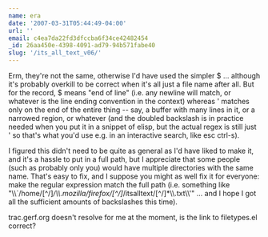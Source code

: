 ```yaml
---
name: era
date: '2007-03-31T05:44:49-04:00'
url: ''
email: c4ea7da22fd3dfccba6f34ce42482454
_id: 26aa450e-4398-4091-ad79-94b571fabe40
slug: '/its_all_text_v06/'
---
```


Erm, they're not the same, otherwise I'd have used the simpler
$ ... although it's probably overkill to be correct when it's all just a file name after all.  But for the record, $
means "end of line" (i.e. any newline will match, or whatever is the line
ending convention in the context) whereas \' matches only on the end of the
entire thing -- say, a buffer with many lines in it, or a narrowed region, or
whatever (and the doubled backslash is in practice needed when you put it in a
snippet of elisp, but the actual regex is still just \' so that's what you'd
use e.g. in an interactive search, like esc ctrl-s).

I figured this didn't need to be quite as general as I'd have liked to make
it, and it's a hassle to put in a full path, but I appreciate that some people
(such as probably only you) would have multiple directories with the same
name. That's easy to fix, and I suppose you might as well fix it for everyone:
make the regular expression match the full path (i.e. something like
"\\\\`/home/[^/]_/\\\\.mozilla/firefox/[^/]_/itsalltext/[^/]\*\\\\.txt\\\\'"
... and I hope I got all the sufficient amounts of backslashes this time).

trac.gerf.org doesn't resolve for me at the moment, is the link to
filetypes.el correct?
